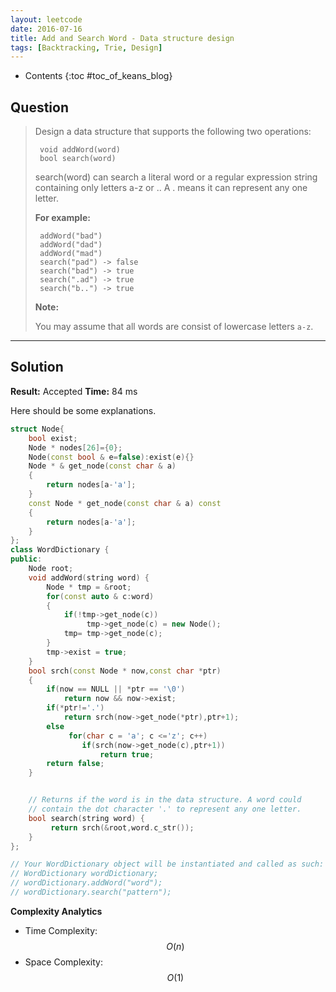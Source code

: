 ```yaml
---
layout: leetcode
date: 2016-07-16
title: Add and Search Word - Data structure design
tags: [Backtracking, Trie, Design]
---
```


* Contents
{:toc #toc_of_keans_blog}

## Question

> Design a data structure that supports the following two operations:
>
>      void addWord(word)
>      bool search(word)
>
> search(word) can search a literal word or a regular expression string containing only letters a-z or .. A . means it can represent any one letter.
>
>**For example:**
>
>
>      addWord("bad")
>      addWord("dad")
>      addWord("mad")
>      search("pad") -> false
>      search("bad") -> true
>      search(".ad") -> true
>      search("b..") -> true
>
> **Note:**
>  
>You may assume that all words are consist of lowercase letters `a-z`.
>

***

## Solution

**Result:** Accepted **Time:** 84 ms

Here should be some explanations.

```cpp
struct Node{
    bool exist;
    Node * nodes[26]={0};
    Node(const bool & e=false):exist(e){}
    Node * & get_node(const char & a)
    {
        return nodes[a-'a'];
    }
    const Node * get_node(const char & a) const
    {
        return nodes[a-'a'];
    }
};
class WordDictionary {
public:
    Node root;
    void addWord(string word) {
        Node * tmp = &root;
        for(const auto & c:word)
        {
            if(!tmp->get_node(c))
                 tmp->get_node(c) = new Node();
            tmp= tmp->get_node(c);
        }
        tmp->exist = true;
    }
    bool srch(const Node * now,const char *ptr)
    {
        if(now == NULL || *ptr == '\0')
            return now && now->exist;
        if(*ptr!='.')
            return srch(now->get_node(*ptr),ptr+1);
        else
             for(char c = 'a'; c <='z'; c++)
                if(srch(now->get_node(c),ptr+1))
                    return true;
        return false;
    }


    // Returns if the word is in the data structure. A word could
    // contain the dot character '.' to represent any one letter.
    bool search(string word) {
         return srch(&root,word.c_str());
    }
};

// Your WordDictionary object will be instantiated and called as such:
// WordDictionary wordDictionary;
// wordDictionary.addWord("word");
// wordDictionary.search("pattern");
```

**Complexity Analytics**

- Time Complexity: $$O(n)$$
- Space Complexity: $$O(1)$$
